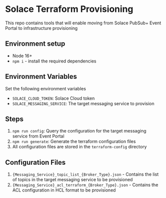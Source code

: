 # Solace Terraform Provisioning

This repo contains tools that will enable moving from Solace PubSub+ Event Portal to infrastructure provisioning

## Environment setup

- Node 16+
- `npm i` - install the required dependencies

## Environment Variables

Set the following environment variables

- `SOLACE_CLOUD_TOKEN`: Solace Cloud token
- `SOLACE_MESSAGING_SERVICE`: The target messaging service to provision

## Steps

1. `npm run config`: Query the configuration for the target messaging service from Event Portal
1. `npm run generate`: Generate the terraform configuration files
1. All configuration files are stored in the `terraform-config` directory


## Configuration Files

1. `{Messaging_Service}_topic_list_{Broker_Type}.json` - Contains the list of topics in the target messaging service to be provisioned 
1. `{Messaging_Service}_acl_terraform_{Broker_Type}.json` - Contains the ACL configuration in HCL format to be provisioned